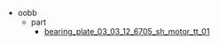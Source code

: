 * oobb
  * part
    * [bearing_plate_03_03_12_6705_sh_motor_tt_01](oobb/part/bearing_plate_03_03_12_6705_sh_motor_tt_01)
